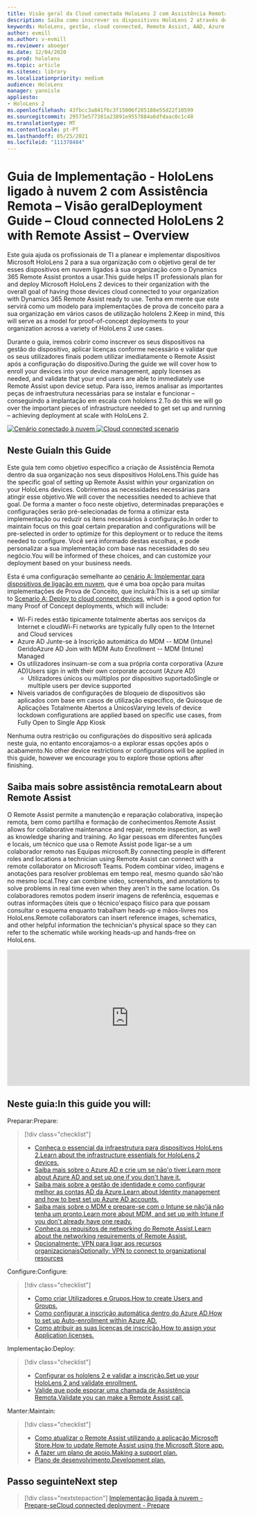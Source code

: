 ```yaml
---
title: Visão geral da Cloud conectada HoloLens 2 com Assistência Remota
description: Saiba como inscrever os dispositivos HoloLens 2 através de uma rede Cloud Connected utilizando o Dynamics 365 Remote Assist.
keywords: HoloLens, gestão, cloud connected, Remote Assist, AAD, Azure AD, MDM, Mobile Device Management
author: evmill
ms.author: v-evmill
ms.reviewer: aboeger
ms.date: 12/04/2020
ms.prod: hololens
ms.topic: article
ms.sitesec: library
ms.localizationpriority: medium
audience: HoloLens
manager: yannisle
appliesto:
- HoloLens 2
ms.openlocfilehash: 43fbcc3a841f6c3f15006f285188e55d22f10599
ms.sourcegitcommit: 29573e577381a23891e9557884a6dfdaac0c1c48
ms.translationtype: MT
ms.contentlocale: pt-PT
ms.lasthandoff: 05/25/2021
ms.locfileid: "111378484"
---
```

# <a name="deployment-guide--cloud-connected-hololens-2-with-remote-assist--overview"></a><span data-ttu-id="29913-104">Guia de Implementação - HoloLens ligado à nuvem 2 com Assistência Remota – Visão geral</span><span class="sxs-lookup"><span data-stu-id="29913-104">Deployment Guide – Cloud connected HoloLens 2 with Remote Assist – Overview</span></span>

<span data-ttu-id="29913-105">Este guia ajuda os profissionais de TI a planear e implementar dispositivos Microsoft HoloLens 2 para a sua organização com o objetivo geral de ter esses dispositivos em nuvem ligados à sua organização com o Dynamics 365 Remote Assist prontos a usar.</span><span class="sxs-lookup"><span data-stu-id="29913-105">This guide helps IT professionals plan for and deploy Microsoft HoloLens 2 devices to their organization with the overall goal of having those devices cloud connected to your organization with Dynamics 365 Remote Assist ready to use.</span></span> <span data-ttu-id="29913-106">Tenha em mente que este servirá como um modelo para implementações de prova de conceito para a sua organização em vários casos de utilização hololens 2.</span><span class="sxs-lookup"><span data-stu-id="29913-106">Keep in mind, this will serve as a model for proof-of-concept deployments to your organization across a variety of HoloLens 2 use cases.</span></span>

<span data-ttu-id="29913-107">Durante o guia, iremos cobrir como inscrever os seus dispositivos na gestão do dispositivo, aplicar licenças conforme necessário e validar que os seus utilizadores finais podem utilizar imediatamente o Remote Assist após a configuração do dispositivo.</span><span class="sxs-lookup"><span data-stu-id="29913-107">During the guide we will cover how to enroll your devices into your device management, apply licenses as needed, and validate that your end users are able to immediately use Remote Assist upon device setup.</span></span> <span data-ttu-id="29913-108">Para isso, iremos analisar as importantes peças de infraestrutura necessárias para se instalar e funcionar – conseguindo a implantação em escala com hololens 2.</span><span class="sxs-lookup"><span data-stu-id="29913-108">To do this we will go over the important pieces of infrastructure needed to get set up and running – achieving deployment at scale with HoloLens 2.</span></span>

<span data-ttu-id="29913-109">[![Cenário conectado à ](./images/deployment-guides-revised-scenario-a.png) nuvem](./images/deployment-guides-revised-scenario-a.png#lightbox)</span><span class="sxs-lookup"><span data-stu-id="29913-109">[ ![Cloud connected scenario](./images/deployment-guides-revised-scenario-a.png) ](./images/deployment-guides-revised-scenario-a.png#lightbox)</span></span>
## <a name="in-this-guide"></a><span data-ttu-id="29913-110">Neste Guia</span><span class="sxs-lookup"><span data-stu-id="29913-110">In this Guide</span></span>

<span data-ttu-id="29913-111">Este guia tem como objetivo específico a criação de Assistência Remota dentro da sua organização nos seus dispositivos HoloLens.</span><span class="sxs-lookup"><span data-stu-id="29913-111">This guide has the specific goal of setting up Remote Assist within your organization on your HoloLens devices.</span></span> <span data-ttu-id="29913-112">Cobriremos as necessidades necessárias para atingir esse objetivo.</span><span class="sxs-lookup"><span data-stu-id="29913-112">We will cover the necessities needed to achieve that goal.</span></span> <span data-ttu-id="29913-113">De forma a manter o foco neste objetivo, determinadas preparações e configurações serão pré-selecionadas de forma a otimizar esta implementação ou reduzir os itens necessários à configuração.</span><span class="sxs-lookup"><span data-stu-id="29913-113">In order to maintain focus on this goal certain preparation and configurations will be pre-selected in order to optimize for this deployment or to reduce the items needed to configure.</span></span> <span data-ttu-id="29913-114">Você será informado destas escolhas, e pode personalizar a sua implementação com base nas necessidades do seu negócio.</span><span class="sxs-lookup"><span data-stu-id="29913-114">You will be informed of these choices, and can customize your deployment based on your business needs.</span></span>

<span data-ttu-id="29913-115">Esta é uma configuração semelhante ao [cenário A: Implementar para dispositivos de ligação em nuvem](https://docs.microsoft.com/hololens/common-scenarios#scenario-a), que é uma boa opção para muitas implementações de Prova de Conceito, que incluirá:</span><span class="sxs-lookup"><span data-stu-id="29913-115">This is a set up similar to [Scenario A: Deploy to cloud connect devices](https://docs.microsoft.com/hololens/common-scenarios#scenario-a), which is a good option for many Proof of Concept deployments, which will include:</span></span>

- <span data-ttu-id="29913-116">Wi-Fi redes estão tipicamente totalmente abertas aos serviços da Internet e cloud</span><span class="sxs-lookup"><span data-stu-id="29913-116">Wi-Fi networks are typically fully open to the Internet and Cloud services</span></span>
- <span data-ttu-id="29913-117">Azure AD Junte-se à Inscrição automática do MDM -- MDM (Intune) Gerido</span><span class="sxs-lookup"><span data-stu-id="29913-117">Azure AD Join with MDM Auto Enrollment -- MDM (Intune) Managed</span></span>
- <span data-ttu-id="29913-118">Os utilizadores insinuam-se com a sua própria conta corporativa (Azure AD)</span><span class="sxs-lookup"><span data-stu-id="29913-118">Users sign in with their own corporate account (Azure AD)</span></span>
  - <span data-ttu-id="29913-119">Utilizadores únicos ou múltiplos por dispositivo suportado</span><span class="sxs-lookup"><span data-stu-id="29913-119">Single or multiple users per device supported</span></span>
- <span data-ttu-id="29913-120">Níveis variados de configurações de bloqueio de dispositivos são aplicados com base em casos de utilização específico, de Quiosque de Aplicações Totalmente Abertos a Únicos</span><span class="sxs-lookup"><span data-stu-id="29913-120">Varying levels of device lockdown configurations are applied based on specific use cases, from Fully Open to Single App Kiosk</span></span>



<span data-ttu-id="29913-121">Nenhuma outra restrição ou configurações do dispositivo será aplicada neste guia, no entanto encorajamos-o a explorar essas opções após o acabamento.</span><span class="sxs-lookup"><span data-stu-id="29913-121">No other device restrictions or configurations will be applied in this guide, however we encourage you to explore those options after finishing.</span></span>

## <a name="learn-about-remote-assist"></a><span data-ttu-id="29913-122">Saiba mais sobre assistência remota</span><span class="sxs-lookup"><span data-stu-id="29913-122">Learn about Remote Assist</span></span>

<span data-ttu-id="29913-123">O Remote Assist permite a manutenção e reparação colaborativa, inspeção remota, bem como partilha e formação de conhecimentos.</span><span class="sxs-lookup"><span data-stu-id="29913-123">Remote Assist allows for collaborative maintenance and repair, remote inspection, as well as knowledge sharing and training.</span></span> <span data-ttu-id="29913-124">Ao ligar pessoas em diferentes funções e locais, um técnico que usa o Remote Assist pode ligar-se a um colaborador remoto nas Equipas microsoft.</span><span class="sxs-lookup"><span data-stu-id="29913-124">By connecting people in different roles and locations a technician using Remote Assist can connect with a remote collaborator on Microsoft Teams.</span></span> <span data-ttu-id="29913-125">Podem combinar vídeo, imagens e anotações para resolver problemas em tempo real, mesmo quando são&#39;não no mesmo local.</span><span class="sxs-lookup"><span data-stu-id="29913-125">They can combine video, screenshots, and annotations to solve problems in real time even when they aren&#39;t in the same location.</span></span> <span data-ttu-id="29913-126">Os colaboradores remotos podem inserir imagens de referência, esquemas e outras informações úteis que o técnico&#39;espaço físico para que possam consultar o esquema enquanto trabalham heads-up e mãos-livres nos HoloLens.</span><span class="sxs-lookup"><span data-stu-id="29913-126">Remote collaborators can insert reference images, schematics, and other helpful information the technician&#39;s physical space so they can refer to the schematic while working heads-up and hands-free on HoloLens.</span></span>

<iframe width="560" height="315" src="https://www.youtube.com/embed/d3YT8j0yYl0" frameborder="0" allow="accelerometer; autoplay; clipboard-write; encrypted-media; gyroscope; picture-in-picture" allowfullscreen></iframe>

## <a name="in-this-guide-you-will"></a><span data-ttu-id="29913-127">Neste guia:</span><span class="sxs-lookup"><span data-stu-id="29913-127">In this guide you will:</span></span>

<span data-ttu-id="29913-128">Preparar:</span><span class="sxs-lookup"><span data-stu-id="29913-128">Prepare:</span></span>

> [!div class="checklist"]
> - [<span data-ttu-id="29913-129">Conheça o essencial da infraestrutura para dispositivos HoloLens 2.</span><span class="sxs-lookup"><span data-stu-id="29913-129">Learn about the infrastructure essentials for HoloLens 2 devices.</span></span>](hololens2-cloud-connected-prepare.md#infrastructure-essentials)
> - [<span data-ttu-id="29913-130">Saiba mais sobre o Azure AD e crie um se não&#39;o tiver.</span><span class="sxs-lookup"><span data-stu-id="29913-130">Learn more about Azure AD and set up one if you don&#39;t have it.</span></span>](hololens2-cloud-connected-prepare.md#azure-active-directory)
> - [<span data-ttu-id="29913-131">Saiba mais sobre a gestão de identidade e como configurar melhor as contas AD da Azure.</span><span class="sxs-lookup"><span data-stu-id="29913-131">Learn about Identity management and how to best set up Azure AD accounts.</span></span>](hololens2-cloud-connected-prepare.md#identity-management)
> - [<span data-ttu-id="29913-132">Saiba mais sobre o MDM e prepare-se com o Intune se não&#39;já não tenha um pronto.</span><span class="sxs-lookup"><span data-stu-id="29913-132">Learn more about MDM, and set up with Intune if you don&#39;t already have one ready.</span></span>](hololens2-cloud-connected-prepare.md#mobile-device-management)
> - [<span data-ttu-id="29913-133">Conheça os requisitos de networking do Remote Assist.</span><span class="sxs-lookup"><span data-stu-id="29913-133">Learn about the networking requirements of Remote Assist.</span></span>](hololens2-cloud-connected-prepare.md#network)
> - [<span data-ttu-id="29913-134">Opcionalmente: VPN para ligar aos recursos organizacionais</span><span class="sxs-lookup"><span data-stu-id="29913-134">Optionally: VPN to connect to organizational resources</span></span>](/hololens2-cloud-connected-prepare.md#optional-connect-your-hololens-to-vpn)

<span data-ttu-id="29913-135">Configure:</span><span class="sxs-lookup"><span data-stu-id="29913-135">Configure:</span></span>

> [!div class="checklist"]
> - [<span data-ttu-id="29913-136">Como criar Utilizadores e Grupos.</span><span class="sxs-lookup"><span data-stu-id="29913-136">How to create Users and Groups.</span></span>](hololens2-cloud-connected-configure.md#azure-users-and-groups)
> - [<span data-ttu-id="29913-137">Como configurar a inscrição automática dentro do Azure AD.</span><span class="sxs-lookup"><span data-stu-id="29913-137">How to set up Auto-enrollment within Azure AD.</span></span>](hololens2-cloud-connected-configure.md#auto-enrollment-on-hololens-2)
> - [<span data-ttu-id="29913-138">Como atribuir as suas licenças de inscrição.</span><span class="sxs-lookup"><span data-stu-id="29913-138">How to assign your Application licenses.</span></span>](hololens2-cloud-connected-configure.md#application-licenses)

<span data-ttu-id="29913-139">Implementação:</span><span class="sxs-lookup"><span data-stu-id="29913-139">Deploy:</span></span>

> [!div class="checklist"]
> - [<span data-ttu-id="29913-140">Configurar os hololens 2 e validar a inscrição.</span><span class="sxs-lookup"><span data-stu-id="29913-140">Set up your HoloLens 2 and validate enrollment.</span></span>](hololens2-cloud-connected-deploy.md#enrollment-validation)
> - [<span data-ttu-id="29913-141">Valide que pode esporar uma chamada de Assistência Remota.</span><span class="sxs-lookup"><span data-stu-id="29913-141">Validate you can make a Remote Assist call.</span></span>](hololens2-cloud-connected-deploy.md#remote-assist-call-validation)

<span data-ttu-id="29913-142">Manter:</span><span class="sxs-lookup"><span data-stu-id="29913-142">Maintain:</span></span>

> [!div class="checklist"]
> - [<span data-ttu-id="29913-143">Como atualizar o Remote Assist utilizando a aplicação Microsoft Store.</span><span class="sxs-lookup"><span data-stu-id="29913-143">How to update Remote Assist using the Microsoft Store app.</span></span>](hololens2-cloud-connected-maintain.md#updates)
> - [<span data-ttu-id="29913-144">A fazer um plano de apoio.</span><span class="sxs-lookup"><span data-stu-id="29913-144">Making a support plan.</span></span>](hololens2-cloud-connected-maintain.md#support-plan)
> - [<span data-ttu-id="29913-145">Plano de desenvolvimento.</span><span class="sxs-lookup"><span data-stu-id="29913-145">Development plan.</span></span>](hololens2-cloud-connected-maintain.md#development-plan)

## <a name="next-step"></a><span data-ttu-id="29913-146">Passo seguinte</span><span class="sxs-lookup"><span data-stu-id="29913-146">Next step</span></span>

> [!div class="nextstepaction"]
> [<span data-ttu-id="29913-147">Implementação ligada à nuvem - Prepare-se</span><span class="sxs-lookup"><span data-stu-id="29913-147">Cloud connected deployment - Prepare</span></span>](hololens2-cloud-connected-prepare.md)

